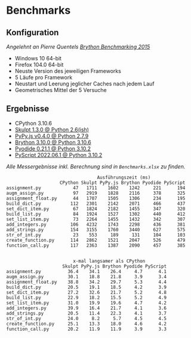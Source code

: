 # Benchmarks

## Konfiguration

_Angelehnt an Pierre Quentels [Brython Benchmarking 2015](https://brythonista.wordpress.com/2015/03/28/comparing-the-speed-of-cpython-brython-skulpt-and-pypy-js/)_

- Windows 10 64-bit
- Firefox 104.0 64-bit
- Neuste Version des jeweiligen Frameworks
- 5 Läufe pro Framework
- Neustart und Leerung jeglicher Caches nach jedem Lauf
- Geometrisches Mittel der 5 Versuche

## Ergebnisse

- CPython 3.10.6
- [Skulpt 1.3.0 @ Python 2.6(ish)](https://skulpt.org/)
- [PyPy.js v0.4.0 @ Python 2.7.9](https://pypyjs.org/)
- [Brython 3.10.0 @ Python 3.10.6](https://brython.info/console.html)
- [Pyodide 0.21.1 @ Python 3.10.2](https://pyodide.org/en/stable/console.html)
- [PyScript 2022.06.1 @ Python 3.10.2](https://pyscript.net/examples/repl.html)

_Alle Messergebnisse inkl. Berechnung sind in `Benchmarks.xlsx` zu finden._

```text
                                  Ausführungszeit (ms)
                    CPython Skulpt PyPy.js Brython Pyodide PyScript
assignment.py            47   1711    1602    1242     221      194
augm_assign.py           97   2919    1828    2116     378      325
assignment_float.py      44   1707    1505    1306     234      195
build_dict.py           112   2301    2142    2071     466      437
set_dict_item.py         67   1824    2182    1455     347      320
build_list.py            84   1924    1527    1302     440      412
set_list_item.py         73   2264    1455    1432     342      307
add_integers.py         106   4232    1743    2298     436      381
add_strings.py          154   3155    1760    3440     627      575
str_of_int.py            23    553     189     131     104      103
create_function.py      114   2862    1521    2047     526      479
function_call.py        117   2363    1387    2090     457      385
```

```text

                         x-mal langsamer als CPython
                     Skulpt PyPy.js Brython Pyodide PyScript
assignment.py          36.4    34.1    26.4     4.7      4.1
augm_assign.py         30.1    18.8    21.8     3.9      3.4
assignment_float.py    38.8    34.2    29.7     5.3      4.4
build_dict.py          20.5    19.1    18.5     4.2      3.9
set_dict_item.py       27.2    32.6    21.7     5.2      4.8
build_list.py          22.9    18.2    15.5     5.2      4.9
set_list_item.py       31.0    19.9    19.6     4.7      4.2
add_integers.py        39.9    16.4    21.7     4.1      3.6
add_strings.py         20.5    11.4    22.3     4.1      3.7
str_of_int.py          24.0     8.2     5.7     4.5      4.5
create_function.py     25.1    13.3    18.0     4.6      4.2
function_call.py       20.2    11.9    11.9     3.9      3.3
```
